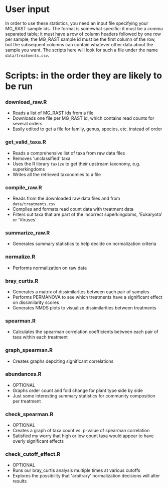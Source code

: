 User input
==========
In order to use these statistics, you need an input file specifying your MG_RAST sample ids.
The format is somewhat specific: it must be a comma separated table; it must have a row of column headers followed by one row per sample; the MG_RAST sample id must be the first column of the row, but the subsequent columns can contain whatever other data about the sample you want.
The scripts here will look for such a file under the name `data/treatments.csv`.

Scripts: in the order they are likely to be run
===============================================

### download_raw.R
 * Reads a list of MG_RAST ids from a file
 * Downloads one file per MG_RAST id, which contains read counts for several orders
 * Easily edited to get a file for family, genus, species, etc. instead of order

### get_valid_taxa.R
 * Reads a comprehensive list of taxa from raw data files
 * Removes 'unclassified' taxa
 * Uses the R library `taxize` to get their upstream taxonomy, e.g. superkingdoms
 * Writes all the retrieved taxonomies to a file

### compile_raw.R
 * Reads from the downloaded raw data files and from `data/treatments.csv`
 * Compiles and formats read count data with treatment data
 * Filters out taxa that are part of the incorrect superkingdoms, 'Eukaryota' or 'Viruses'

### summarize_raw.R
 * Generates summary statistics to help decide on normalization criteria

### normalize.R
 * Performs normalization on raw data

### bray_curtis.R
 * Generates a matrix of dissimilarites between each pair of samples
 * Performs PERMANOVA to see which treatments have a significant effect on dissimilarity scores
 * Generates NMDS plots to visualize dissimilarities between treatments

### spearman.R
 * Calculates the spearman correlation coefficients between each pair of taxa within each treatment

### graph_spearman.R
 * Creates graphs depciting significant correlations

### abundances.R
 * OPTIONAL
 * Graphs order count and fold change for plant type side by side
 * Just some interesting summary statistics for community composition per treatment

### check_spearman.R
 * OPTIONAL
 * Creates a graph of taxa count vs. p-value of spearman correlation
 * Satisfied my worry that high or low count taxa would appear to have overly significant effects

### check_cutoff_effect.R
 * OPTIONAL
 * Runs our bray_curtis analysis multiple times at various cutoffs
 * Explores the possibility that 'arbitrary' normalization decisions will alter results
